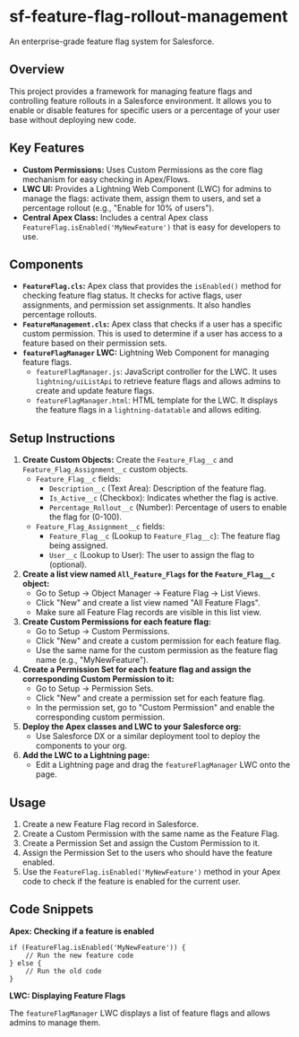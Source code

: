 # sf-feature-flag-rollout-management

An enterprise-grade feature flag system for Salesforce.

## Overview

This project provides a framework for managing feature flags and controlling feature rollouts in a Salesforce environment. It allows you to enable or disable features for specific users or a percentage of your user base without deploying new code.

## Key Features

*   **Custom Permissions:** Uses Custom Permissions as the core flag mechanism for easy checking in Apex/Flows.
*   **LWC UI:** Provides a Lightning Web Component (LWC) for admins to manage the flags: activate them, assign them to users, and set a percentage rollout (e.g., "Enable for 10% of users").
*   **Central Apex Class:** Includes a central Apex class `FeatureFlag.isEnabled('MyNewFeature')` that is easy for developers to use.

## Components

*   **`FeatureFlag.cls`:** Apex class that provides the `isEnabled()` method for checking feature flag status. It checks for active flags, user assignments, and permission set assignments. It also handles percentage rollouts.
*   **`FeatureManagement.cls`:** Apex class that checks if a user has a specific custom permission. This is used to determine if a user has access to a feature based on their permission sets.
*   **`featureFlagManager` LWC:** Lightning Web Component for managing feature flags.
    *   `featureFlagManager.js`: JavaScript controller for the LWC. It uses `lightning/uiListApi` to retrieve feature flags and allows admins to create and update feature flags.
    *   `featureFlagManager.html`: HTML template for the LWC. It displays the feature flags in a `lightning-datatable` and allows editing.

## Setup Instructions

1.  **Create Custom Objects:** Create the `Feature_Flag__c` and `Feature_Flag_Assignment__c` custom objects.
    *   `Feature_Flag__c` fields:
        *   `Description__c` (Text Area): Description of the feature flag.
        *   `Is_Active__c` (Checkbox): Indicates whether the flag is active.
        *   `Percentage_Rollout__c` (Number): Percentage of users to enable the flag for (0-100).
    *   `Feature_Flag_Assignment__c` fields:
        *   `Feature_Flag__c` (Lookup to `Feature_Flag__c`): The feature flag being assigned.
        *   `User__c` (Lookup to User): The user to assign the flag to (optional).
2.  **Create a list view named `All_Feature_Flags` for the `Feature_Flag__c` object:**
    *   Go to Setup -> Object Manager -> Feature Flag -> List Views.
    *   Click "New" and create a list view named "All Feature Flags".
    *   Make sure all Feature Flag records are visible in this list view.
3.  **Create Custom Permissions for each feature flag:**
    *   Go to Setup -> Custom Permissions.
    *   Click "New" and create a custom permission for each feature flag.
    *   Use the same name for the custom permission as the feature flag name (e.g., "MyNewFeature").
4.  **Create a Permission Set for each feature flag and assign the corresponding Custom Permission to it:**
    *   Go to Setup -> Permission Sets.
    *   Click "New" and create a permission set for each feature flag.
    *   In the permission set, go to "Custom Permission" and enable the corresponding custom permission.
5.  **Deploy the Apex classes and LWC to your Salesforce org:**
    *   Use Salesforce DX or a similar deployment tool to deploy the components to your org.
6.  **Add the LWC to a Lightning page:**
    *   Edit a Lightning page and drag the `featureFlagManager` LWC onto the page.

## Usage

1.  Create a new Feature Flag record in Salesforce.
2.  Create a Custom Permission with the same name as the Feature Flag.
3.  Create a Permission Set and assign the Custom Permission to it.
4.  Assign the Permission Set to the users who should have the feature enabled.
5.  Use the `FeatureFlag.isEnabled('MyNewFeature')` method in your Apex code to check if the feature is enabled for the current user.

## Code Snippets

**Apex: Checking if a feature is enabled**

```apex
if (FeatureFlag.isEnabled('MyNewFeature')) {
    // Run the new feature code
} else {
    // Run the old code
}
```

**LWC: Displaying Feature Flags**

The `featureFlagManager` LWC displays a list of feature flags and allows admins to manage them.
